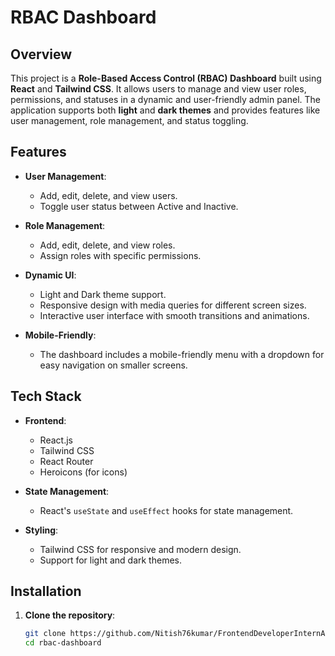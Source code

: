 # RBAC Dashboard

## Overview

This project is a **Role-Based Access Control (RBAC) Dashboard** built using **React** and **Tailwind CSS**. It allows users to manage and view user roles, permissions, and statuses in a dynamic and user-friendly admin panel. The application supports both **light** and **dark themes** and provides features like user management, role management, and status toggling.

## Features

- **User Management**:
  - Add, edit, delete, and view users.
  - Toggle user status between Active and Inactive.
  
- **Role Management**:
  - Add, edit, delete, and view roles.
  - Assign roles with specific permissions.
  
- **Dynamic UI**:
  - Light and Dark theme support.
  - Responsive design with media queries for different screen sizes.
  - Interactive user interface with smooth transitions and animations.

- **Mobile-Friendly**:
  - The dashboard includes a mobile-friendly menu with a dropdown for easy navigation on smaller screens.

## Tech Stack

- **Frontend**:
  - React.js
  - Tailwind CSS
  - React Router
  - Heroicons (for icons)
  
- **State Management**:
  - React's `useState` and `useEffect` hooks for state management.

- **Styling**:
  - Tailwind CSS for responsive and modern design.
  - Support for light and dark themes.

## Installation

1. **Clone the repository**:

   ```bash
   git clone https://github.com/Nitish76kumar/FrontendDeveloperInternAssignmentVRVSecurity.git
   cd rbac-dashboard

